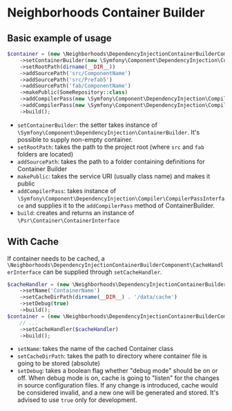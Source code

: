 # Neighborhoods Container Builder

## Basic example of usage

```php
$container = (new \Neighborhoods\DependencyInjectionContainerBuilderComponent\TinyContainerBuilder())
    ->setContainerBuilder(new \Symfony\Component\DependencyInjection\ContainerBuilder())
    ->setRootPath(dirname(__DIR__))
    ->addSourcePath('src/ComponentName')
    ->addSourcePath('src/Prefab5')
    ->addSourcePath('fab/ComponentName')
    ->makePublic(SomeRepository::class)
    ->addCompilerPass(new \Symfony\Component\DependencyInjection\Compiler\AnalyzeServiceReferencesPass())
    ->addCompilerPass(new \Symfony\Component\DependencyInjection\Compiler\InlineServiceDefinitionsPass())
    ->build();
```

* `setContainerBuilder`: the setter takes instance of `\Symfony\Component\DependencyInjection\ContainerBuilder`.
    It's possible to supply non-empty container.
* `setRootPath`: takes the path to the project root (where `src` and `fab` folders are located)
* `addSourcePath`: takes the path to a folder containing definitions for Container Builder
* `makePublic`: takes the service URI (usually class name) and makes it public
* `addCompilerPass`: takes instance of `\Symfony\Component\DependencyInjection\Compiler\CompilerPassInterface` and
    supplies it to the `addCompilerPass` method of ContainerBuilder.
* `build`: creates and returns an instance of `\Psr\Container\ContainerInterface`

## With Cache

If container needs to be cached, a `\Neighborhoods\DependencyInjectionContainerBuilderComponent\CacheHandlerInterface`
can be supplied through `setCacheHandler`.

```php
$cacheHandler = (new \Neighborhoods\DependencyInjectionContainerBuilderComponent\SymfonyConfigCacheHandler\Builder())
    ->setName('ContainerName')
    ->setCacheDirPath(dirname(__DIR__) . '/data/cache')
    ->setDebug(true)
    ->build();
$container = (new \Neighborhoods\DependencyInjectionContainerBuilderComponent\TinyContainerBuilder())
    // ... 
    ->setCacheHandler($cacheHandler)
    ->build();
```

* `setName`: takes the name of the cached Container class
* `setCacheDirPath`: takes the path to directory where container file is going to be stored (absolute)
* `setDebug`: takes a boolean flag whether "debug mode" should be on or off. When debug mode is on, cache is going
    to "listen" for the changes in source configuration files. If any change is introduced, cache would be considered
    invalid, and a new one will be generated and stored. It's advised to use `true` only for development.
